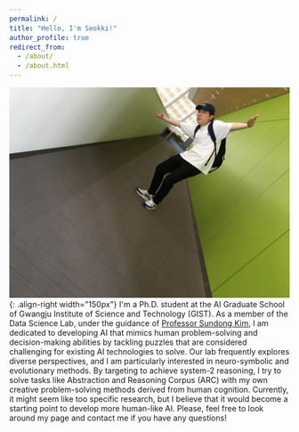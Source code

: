 ```yaml
---
permalink: /
title: "Hello, I'm Seokki!"
author_profile: true
redirect_from: 
  - /about/
  - /about.html
---
```


![Illustration of ARC](/images/photo_of_me.jpg){: .align-right width="150px"}
I'm a Ph.D. student at the AI Graduate School of Gwangju Institute of Science and Technology (GIST). As a member of the Data Science Lab, under the guidance of [Professor Sundong Kim](http://www.sundong.kim), I am dedicated to developing AI that mimics human problem-solving and decision-making abilities by tackling puzzles that are considered challenging for existing AI technologies to solve. Our lab frequently explores diverse perspectives, and I am particularly interested in neuro-symbolic and evolutionary methods. By targeting to achieve system-2 reasoning, I try to solve tasks like Abstraction and Reasoning Corpus (ARC) with my own creative problem-solving methods derived from human cognition. Currently, it might seem like too specific research, but I believe that it would become a starting point to develop more human-like AI. Please, feel free to look around my page and contact me if you have any questions!
